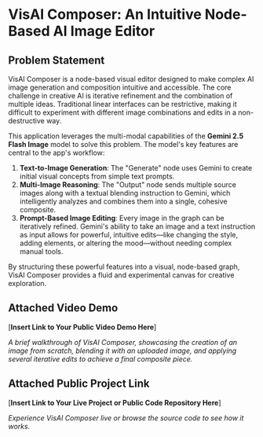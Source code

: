 
# VisAI Composer: An Intuitive Node-Based AI Image Editor

## Problem Statement

VisAI Composer is a node-based visual editor designed to make complex AI image generation and composition intuitive and accessible. The core challenge in creative AI is iterative refinement and the combination of multiple ideas. Traditional linear interfaces can be restrictive, making it difficult to experiment with different image combinations and edits in a non-destructive way.

This application leverages the multi-modal capabilities of the **Gemini 2.5 Flash Image** model to solve this problem. The model's key features are central to the app's workflow:
1.  **Text-to-Image Generation**: The "Generate" node uses Gemini to create initial visual concepts from simple text prompts.
2.  **Multi-Image Reasoning**: The "Output" node sends multiple source images along with a textual blending instruction to Gemini, which intelligently analyzes and combines them into a single, cohesive composite.
3.  **Prompt-Based Image Editing**: Every image in the graph can be iteratively refined. Gemini's ability to take an image and a text instruction as input allows for powerful, intuitive edits—like changing the style, adding elements, or altering the mood—without needing complex manual tools.

By structuring these powerful features into a visual, node-based graph, VisAI Composer provides a fluid and experimental canvas for creative exploration.

## Attached Video Demo

[**Insert Link to Your Public Video Demo Here**]

*A brief walkthrough of VisAI Composer, showcasing the creation of an image from scratch, blending it with an uploaded image, and applying several iterative edits to achieve a final composite piece.*

## Attached Public Project Link

[**Insert Link to Your Live Project or Public Code Repository Here**]

*Experience VisAI Composer live or browse the source code to see how it works.*
